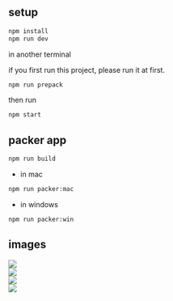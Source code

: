 ## setup

```bash
npm install
npm run dev

```

in another terminal

if you first run this project, please run it at first.
```bash
npm run prepack
```

then run

```bash
npm start

```

## packer app

```bash
npm run build

```

* in mac 

```bash
npm run packer:mac
```

* in windows

```bash
npm run packer:win
```


## images

<img src="https://raw.githubusercontent.com//nowa-webpack/nowa-gui/v3/doc/detailp.png"/>
<br/>
<img src="https://raw.githubusercontent.com//nowa-webpack/nowa-gui/v3/doc/newp.png"/>
<br/>
<img src="https://raw.githubusercontent.com//nowa-webpack/nowa-gui/v3/doc/pkg.png"/>
<br/>
<img src="https://raw.githubusercontent.com//nowa-webpack/nowa-gui/v3/doc/set1.png"/>
<br/>




